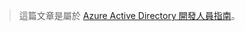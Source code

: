 > 這篇文章是屬於 [Azure Active Directory 開發人員指南](../articles/active-directory/active-directory-developers-guide.md)。

